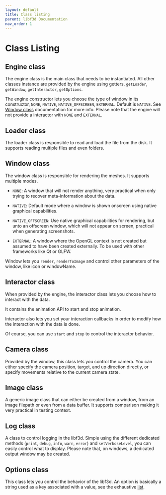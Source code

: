 ```yaml
---
layout: default
title: Class listing
parent: libf3d Documentation
nav_order: 1
---
```


# Class Listing

## Engine class

The engine class is the main class that needs to be instantiated. All other classes instance are provided by the engine using getters, `getLoader`, `getWindow`, `getInteractor`, `getOptions`.

The engine constructor lets you choose the type of window in its constructor, `NONE`, `NATIVE`, `NATIVE_OFFSCREEN`, `EXTERNAL`. Default is `NATIVE`. See [Window class](window-class) documentation for more info. Please note that the engine will not provide a interactor with `NONE` and `EXTERNAL`.

## Loader class

The loader class is responsible to read and load the file from the disk. It supports reading multiple files and even folders.

## Window class

The window class is responsible for rendering the meshes. It supports multiple modes.

* `NONE`: A window that will not render anything, very practical when only trying to recover meta-information about the data.

* `NATIVE`: Default mode where a window is shown onscreen using native graphical capabilities.

* `NATIVE_OFFSCREEN`: Use native graphical capabilities for rendering, but unto an offscreen window, which will not appear on screen, practical when generating screenshots.

* `EXTERNAL`: A window where the OpenGL context is not created but assumed to have been created externally. To be used with other frameworks like Qt or GLFW.

Window lets you `render`, `renderToImage` and control other parameters of the window, like icon or windowName.

## Interactor class

When provided by the engine, the interactor class lets you choose how to interact with the data.

It contains the animation API to start and stop animation.

Interactor also lets you set your interaction callbacks in order to modify how the interaction with the data is done.

Of course, you can use `start` and `stop` to control the interactor behavior.

## Camera class

Provided by the window, this class lets you control the camera. You can either specify the camera position, target, and up direction directly, or specify movements relative to the current camera state.

## Image class

A generic image class that can either be created from a window, from an image filepath or even from a data buffer. It supports comparison making it very practical in testing context.

## Log class

A class to control logging in the libf3d. Simple using the different dedicated methods (`print`, `debug`, `info`, `warn`, `error`) and `setVerboseLevel`, you can easily control what to display. Please note that, on windows, a dedicated output window may be created.

## Options class

This class lets you control the behavior of the libf3d. An option is basically a string used as a key associated with a value, see the exhaustive [list](OPTIONS.md).
